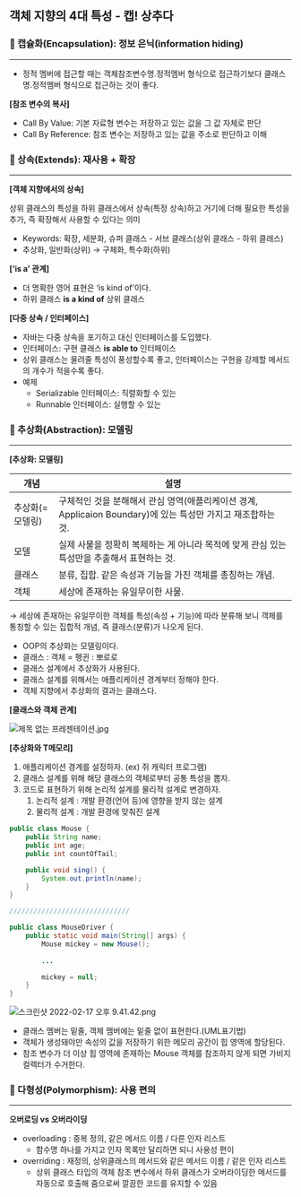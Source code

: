 ## 객체 지향의 4대 특성 - 캡! 상추다

### 💫 캡슐화(Encapsulation): 정보 은닉(information hiding)

---
- 정적 멤버에 접근할 때는 객체참조변수명.정적멤버 형식으로 접근하기보다 클래스명.정적멤버 형식으로 접근하는 것이 좋다.


**[참조 변수의 복사]**

- Call By Value: 기본 자료형 변수는 저장하고 있는 값을 그 값 자체로 판단
- Call By Reference: 참조 변수는 저장하고 있는 값을 주소로 판단하고 이해

### 💫 상속(Extends): 재사용 + 확장

---

**[객체 지향에서의 상속]**

  상위 클래스의 특성을 하위 클래스에서 상속(특정 상속)하고 거기에 더해 필요한 특성을 추가, 즉 확장해서 사용할 수 있다는 의미

- Keywords: 확장, 세분화, 슈퍼 클래스 - 서브 클래스(상위 클래스 - 하위 클래스)
- 추상화, 일반화(상위) → 구체화, 특수화(하위)

**[‘is a’ 관계]**

  - 더 명확한 영어 표현은 ‘is kind of’이다.
  - 하위 클래스 **is a kind of** 상위 클래스



**[다중 상속 / 인터페이스]**
- 자바는 다중 상속을 포기하고 대신 인터페이스를 도입했다.
- 인터페이스: 구현 클래스 **is able to** 인터페이스
- 상위 클래스는 물려줄 특성이 풍성할수록 좋고, 인터페이스는 구현을 강제할 메서드의 개수가 적을수록 좋다.
- 예제
    - Serializable 인터페이스: 직렬화할 수 있는
    - Runnable 인터페이스: 실행할 수 있는  



### 💫 추상화(Abstraction): 모델링

---
**[추상화: 모델링]**

  | 개념 | 설명 |
  | --- | --- |
  | 추상화(=모델링) | 구체적인 것을 분해해서 관심 영역(애플리케이션 경계, Applicaion Boundary)에 있는 특성만 가지고 재조합하는 것. |
  | 모델 | 실제 사물을 정확히 복제하는 게 아니라 목적에 맞게 관심 있는 특성만을 추출해서 표현하는 것. |
  | 클래스 | 분류, 집합. 같은 속성과 기능을 가진 객체를 총칭하는 개념. |
  | 객체 | 세상에 존재하는 유일무이한 사물. |

  → 세상에 존재하는 유일무이한 객체를 특성(속성 + 기능)에 따라 분류해 보니 객체를 통칭할 수 있는 집합적 개념, 즉 클래스(분류)가 나오게 된다.

- OOP의 추상화는 모델링이다.
- 클래스 : 객체 = 펭귄 : 뽀로로
- 클래스 설계에서 추상화가 사용된다.
- 클래스 설계를 위해서는 애플리케이션 경계부터 정해야 한다.
- 객체 지향에서 추상화의 결과는 클래스다.


**[클래스와 객체 관계]**

  ![제목 없는 프레젠테이션.jpg](https://user-images.githubusercontent.com/80027033/154961848-3738e980-1e45-4789-aebd-a174d8a78d1d.jpg)


**[추상화와 T메모리]**

  1. 애플리케이션 경계를 설정하자. (ex) 쥐 캐릭터 프로그램)
  2. 클래스 설계를 위해 해당 클래스의 객체로부터 공통 특성을 뽑자.
  3. 코드로 표현하기 위해 논리적 설계를 물리적 설계로 변경하자.
      1. 논리적 설계 : 개발 환경(언어 등)에 영향을 받지 않는 설계
      2. 물리적 설계 : 개발 환경에 맞춰진 설계


  ```java
  public class Mouse {
      public String name;
      public int age;
      public int countOfTail;
  
      public void sing() {
          System.out.println(name);
      }
  }
  
  //////////////////////////////
  
  public class MouseDriver {
      public static void main(String[] args) {
          Mouse mickey = new Mouse();
          
          ...
  
          mickey = null;
      }
  }
  ```
    
  ![스크린샷 2022-02-17 오후 9.41.42.png](https://user-images.githubusercontent.com/80027033/154962564-3f19670b-4155-4061-a6e0-484b87cff583.png)
  
  - 클래스 멤버는 밑줄, 객체 멤버에는 밑줄 없이 표현한다.(UML표기법)
  - 객체가 생성돼야만 속성의 값을 저장하기 위한 메모리 공간이 힙 영역에 할당된다.
  - 참조 변수가 더 이상 힙 영역에 존재하는 Mouse 객체를 참조하지 않게 되면 가비지 컬렉터가 수거한다.
  

### 💫 다형성(Polymorphism): 사용 편의

---
**오버로딩 vs 오버라이딩**

- overloading : 중복 정의, 같은 메서드 이름 / 다른 인자 리스트
  - 함수명 하나를 가지고 인자 목록만 달리하면 되니 사용성 편이
- overriding : 재정의, 상위클래스의 메서드와 같은 메서드 이름 / 같은 인자 리스트
  - 상위 클래스 타입의 객체 참조 변수에서 하위 클래스가 오버라이딩한 메서드를 자동으로 호출해 줌으로써 깔끔한 코드를 유지할 수 있음